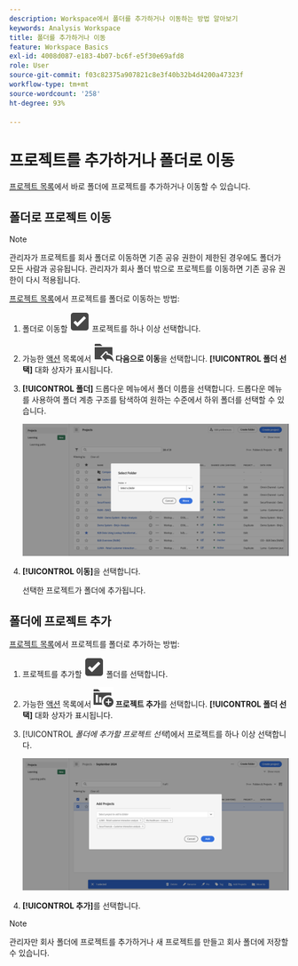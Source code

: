 ```yaml
---
description: Workspace에서 폴더를 추가하거나 이동하는 방법 알아보기
keywords: Analysis Workspace
title: 폴더를 추가하거나 이동
feature: Workspace Basics
exl-id: 4008d087-e183-4b07-bc6f-e5f30e69afd8
role: User
source-git-commit: f03c82375a907821c8e3f40b32b4d4200a47323f
workflow-type: tm+mt
source-wordcount: '258'
ht-degree: 93%

---
```


# 프로젝트를 추가하거나 폴더로 이동

[프로젝트 목록](/help/analysis-workspace/build-workspace-project/freeform-overview.md#project-list)에서 바로 폴더에 프로젝트를 추가하거나 이동할 수 있습니다.

## 폴더로 프로젝트 이동

>[!NOTE]
>
>관리자가 프로젝트를 회사 폴더로 이동하면 기존 공유 권한이 제한된 경우에도 폴더가 모든 사람과 공유됩니다. 관리자가 회사 폴더 밖으로 프로젝트를 이동하면 기존 공유 권한이 다시 적용됩니다.
>

[프로젝트 목록](/help/analysis-workspace/build-workspace-project/freeform-overview.md#project-list)에서 프로젝트를 폴더로 이동하는 방법:

1. 폴더로 이동할 ![SelectBox](/help/assets/icons/SelectBox.svg) 프로젝트를 하나 이상 선택합니다.

1. 가능한 [액션](/help/analysis-workspace/build-workspace-project/freeform-overview.md#actions) 목록에서 ![FolderAddTo](/help/assets/icons/FolderAddTo.svg) **다음으로 이동**&#x200B;을 선택합니다. **[!UICONTROL 폴더 선택]** 대화 상자가 표시됩니다.

1. **[!UICONTROL 폴더]** 드롭다운 메뉴에서 폴더 이름을 선택합니다. 드롭다운 메뉴를 사용하여 폴더 계층 구조를 탐색하여 원하는 수준에서 하위 폴더를 선택할 수 있습니다.

   ![The Select Folder view showing the drop down menu and available subfolders.](/help/analysis-workspace/build-workspace-project/assets/add-projects.png)

1. **[!UICONTROL 이동]**&#x200B;을 선택합니다.


   선택한 프로젝트가 폴더에 추가됩니다.


## 폴더에 프로젝트 추가

[프로젝트 목록](/help/analysis-workspace/build-workspace-project/freeform-overview.md#project-list)에서 프로젝트를 폴더로 추가하는 방법:

1. 프로젝트를 추가할 ![SelectBox](/help/assets/icons/SelectBox.svg) 폴더를 선택합니다.

1. 가능한 [액션](/help/analysis-workspace/build-workspace-project/freeform-overview.md#actions) 목록에서 ![ProjectAdd](/help/assets/icons/ProjectAdd.svg) **프로젝트 추가**&#x200B;를 선택합니다. **[!UICONTROL 폴더 선택]** 대화 상자가 표시됩니다.

1. [!UICONTROL *폴더에 추가할 프로젝트 선택*]&#x200B;에서 프로젝트를 하나 이상 선택합니다.

   ![The Select Folder view showing the drop down menu and available subfolders.](/help/analysis-workspace/build-workspace-project/assets/add-projects-folder.png)

1. **[!UICONTROL 추가]**&#x200B;를 선택합니다.

>[!NOTE]
>
>관리자만 회사 폴더에 프로젝트를 추가하거나 새 프로젝트를 만들고 회사 폴더에 저장할 수 있습니다.

